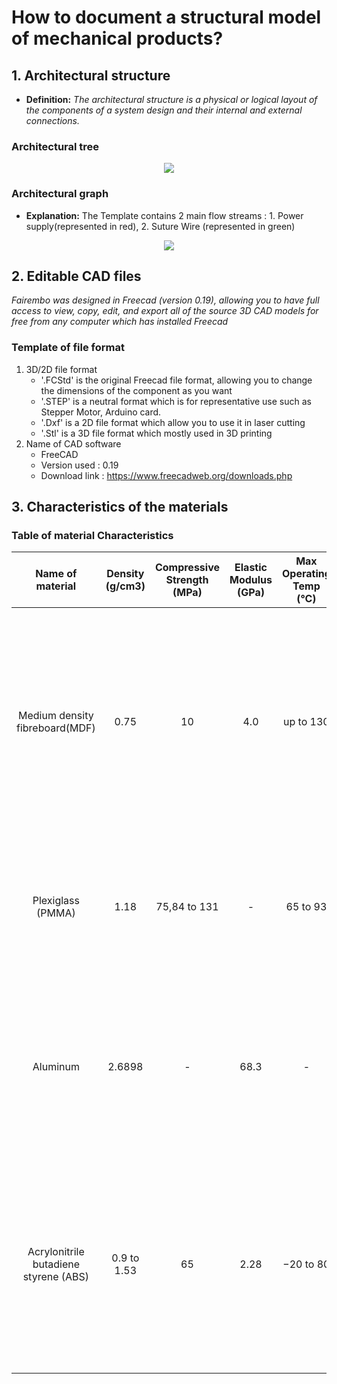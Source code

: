 # How to document a structural model of mechanical products? 

 ## 1. Architectural structure

- **Definition:** *The architectural structure is a physical or logical layout of the components of a system design and their internal and external connections.*

 ### Architectural tree
 <p align="center">
 
  <img src="https://user-images.githubusercontent.com/109949167/181609976-df1aec48-4e1c-4851-8722-7dd79cdbb186.png" />


 ### Architectural graph
 - **Explanation:** The Template contains 2 main flow streams : 1. Power supply(represented in red), 2. Suture Wire (represented in green)
 
 </p>
<p align="center">
  <img src="https://user-images.githubusercontent.com/109949167/181522655-e4687a23-6942-4f80-8b57-2730ff4d2ba8.png" />
</p>

 
  
 
## 2. Editable CAD files
 *Fairembo was designed in Freecad (version 0.19), allowing you to have full access to view, copy, edit, and export all of the source 3D CAD models for free from any computer which has installed Freecad* 

  ### Template of file format

  1. 3D/2D file format
     * '.FCStd' is the original Freecad file format, allowing you to change the dimensions of the component as you want
     * '.STEP' is a neutral format which is for representative use such as Stepper Motor, Arduino card.
     * '.Dxf' is a 2D file format which allow you to use it in laser cutting
     * '.Stl' is a 3D file format which mostly used in 3D printing
  2. Name of CAD software
     * FreeCAD
     * Version used : 0.19
     * Download link : https://www.freecadweb.org/downloads.php
 
## 3. Characteristics of the materials
  
   ### Table of material Characteristics
 
 Name of material |	Density (g/cm3) |	Compressive Strength (MPa) |	Elastic Modulus (GPa) | Max Operating Temp (°C) | life span (years) | Price(european region) |	 Advantage |  Disadvantage |	link of reference 
|:---:|:---:|:---:|:---:|:---:|:---:|:---:|:---:|:---:|:---:|
Medium density fibreboard(MDF) | 0.75 | 10 | 4.0 | up to 130 | more than 10 | 7€ per m2 for thickness of 3mm | inexpensive, easy to recycle, solid, easy to manufacture (laser cutting, paint...) | heavy, absorb water faster than wood | [Medium Density Fiberboard](https://www.makeitfrom.com/material-properties/Medium-Density-Fiberboard-MDF/), [Physical and mechanical properties of MDF panels containing burned wood](https://www.researchgate.net/figure/Physical-and-mechanical-properties-of-MDF-panels-containing-burned-wood_tbl3_257485673), [Maximum core temperature (MCT) for MDF mats at various MCs](https://www.researchgate.net/figure/Maximum-core-temperature-MCT-for-MDF-mats-at-various-MCs_fig4_237372503), [Advantages & Disadvantages of MDF - Fiber Board](https://civiltoday.com/civil-engineering-materials/timber/163-advantages-and-disadvantages-of-mdf), [Price for MDF in France](https://www.smbois.com/panneaux-bois/panneaux-mdf/mdf.html)
Plexiglass (PMMA) | 1.18 | 75,84 to 131 | - | 65 to 93 | 30 and even more | 25€ to 140€ per m2 for thickness from 1mm to 15mm | inexpensive, easy to manufacture (laser cutting, folding...), light | not resistant to heat | [Technical Data Sheet Plexiglass (PMMA)](https://laminatedplastics.com/plexiglass.pdf), [PLEXIGLAS®: A VALUABLE MATERIAL EVEN AFTER USE](https://www.plexiglas.de/en/sustainability/easy-to-recycle), [Acrylic advantages and disadvantages](https://plasticsheetsshop.co.uk/acrylic-advantages-and-disadvantages/#:~:text=Advantage%3A%20Plexiglass%20is%20hardwearing%20Acrylic%20sheet%20is%20very,same%20levels%20of%20thermal%20efficiency%20as%20standard%20glass), [plexiglas shop](https://www.plexiglas-shop.com/)
Aluminum | 2.6898 | - | 68.3 | - | 40 to 80 | 2.1€ to 3.5€ per Kg | lighter than other metal, easy to manufacture( lathe, milling..) | - | [Aluminium: Specifications, Properties, Classifications and Classes](https://www.azom.com/article.aspx?ArticleID=2863), [THE LIFESPAN AND RECYCLABILITY OF ALUMINIUM AND STAINLESS STEEL](https://www.metalswarehouse.co.uk/lifespan-recyclability-aluminium-steel/), [Aluminium Price Today](https://markets.businessinsider.com/commodities/aluminum-price/euro#:~:text=1%20Ton%20%3D%201%2C000%20Kilograms.%20%0AAluminium%20Price%20,%20%20%20Per%201%20Kilogram.%202.34%20EUR).
Acrylonitrile butadiene styrene (ABS) | 0.9 to 1.53 | 65 | 2.28 | −20 to 80 | 50 to 80 | 25$ per Kg | resistant to physical impact, easy to use for 3D print | inappropriate for high-temperature condition, high smoke generation when it burns| [ABS's properties from wiki](https://en.wikipedia.org/wiki/Acrylonitrile_butadiene_styrene), [Typical Compressive Yield Strength and Compressive Modulus of Polymers](https://matweb.com/reference/compressivestrength.aspx), [What is the average life expectancy of ABS pipe?](https://www.howtolookatahouse.com/Blog/Entries/2018/7/what-is-the-average-life-expectancy-of-abs-pipe-1.html#:~:text=The%20expected%20lifespan%20of%20ABS%20%28Acrylonitrile%20Butadiene%20Styrene%29,is%20expected%20to%20be%20similar%20to%20PVC%20pipe), [ABS plastic properties](https://adrecoplastics.co.uk/abs-plastic-properties/#:~:text=ABS%20has%20a%20low%20melting%20point%2C%20which%20enables,to%20withstand%20heavy%20use%20and%20adverse%20environmental%20conditions), [How Much Does 3D Printing Filament Cost](https://3dinsider.com/3d-printing-filament-cost/#:~:text=Regular%20PLA%20and%20ABS%20filament%20for%203D%20printing,amount.%20Not%20all%203D%20printing%20materials%20are%20equal).

 

